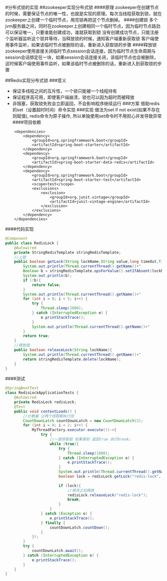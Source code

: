 #分布式锁的实现
##zookeeper实现分布式锁
####原理
zookeeper在创建节点的时候，需要保证节点的唯一性，也就是实现的原理。每次当线程获取到锁，就在zookeeper上创建一个临时节点，用完锁再把这个节点删掉。
####创建锁
多个jvm服务器之间，同时在zookeeper上创建相同一个临时节点，因为临时节点路劲可以保证唯一，只要谁能创建成功，谁就获取到锁
没有创建成功节点，只能注册个监听器监听这个锁并等待，当释放锁的时候，通知客户端重新获取锁
客户端使用事件监听，如果该临时节点被删除的话，重新进入获取锁的步骤
####释放锁
zookeeper使用直接关闭临时节点session会话连接，因为临时节点生命周期与session会话绑定在一块，如果session会话连接关闭，该临时节点也会被删除，这时候客户端使用事件监听，如果该临时节点被删除的话，重新进入到获取锁的步骤


##Redis实现分布式锁
###意义
- 保证多线程之间的互斥性，一个锁只能被一个线程持有
- 保证程序高可用，即使客户端崩溃，锁也可以因为超时而被释放
- 非阻塞，获取锁失败会立即返回，不会影响程序继续运行
###方案
借助redis的set（设置超时时间）命令实现
###实现
做法为set if not exist(如果不存在则赋值), redis命令为原子操作, 所以单独使用set命令时不用担心并发导致异常
####项目依赖
```log
    <dependencies>
        <dependency>
            <groupId>org.springframework.boot</groupId>
            <artifactId>spring-boot-starter</artifactId>
        </dependency>
        <dependency>
            <groupId>org.springframework.boot</groupId>
            <artifactId>spring-boot-starter-data-redis</artifactId>
        </dependency>
        <dependency>
            <groupId>org.springframework.boot</groupId>
            <artifactId>spring-boot-starter-test</artifactId>
            <scope>test</scope>
            <exclusions>
                <exclusion>
                    <groupId>org.junit.vintage</groupId>
                    <artifactId>junit-vintage-engine</artifactId>
                </exclusion>
            </exclusions>
        </dependency>
    </dependencies>
```
####代码实现
```java
@Component
public class RedisLock {
    @Autowired
    private StringRedisTemplate stringRedisTemplate;
    //上锁
    public boolean getLock(String lockName,String value,long timeOut,TimeUnit timeUnit){
        System.out.println(Thread.currentThread().getName()+"          进方法了");
        Boolean b = stringRedisTemplate.opsForValue().setIfAbsent(lockName, value, timeOut, timeUnit);
        System.out.println(b);
        if (!b){
            return false;
        }
        System.out.println(Thread.currentThread().getName()+"          拿到了锁");
        for (int i = 0; i < 5; i++) {
            try {
                Thread.sleep(1000);
            } catch (InterruptedException e) {
                e.printStackTrace();
            }
            System.out.println(Thread.currentThread().getName()+"       正在使用锁");
        }
        return true;
    }
    //释放锁
    public boolean releaseLock(String lockName){
        System.out.println(Thread.currentThread().getName()+"             释放锁");
        return stringRedisTemplate.delete(lockName);
    }
}


```
####测试 
```java
@SpringBootTest
class RedisLockApplicationTests {
    @Autowired
    private RedisLock redisLock;
    @Test
    public void contextLoads() {
        //计数器 让两个线程都执行完
        CountDownLatch countDownLatch = new CountDownLatch(2);
        for (int i = 0; i < 2; i++) {
            MyThreadFactory.executor.execute(()->{
                try {
                    //一直获取锁 如果拿到 返回true 执行break;
                    while (true){
                        try {
                            Thread.sleep(1000);
                        } catch (InterruptedException e) {
                            e.printStackTrace();
                        }
                        System.out.println(Thread.currentThread().getName()+"正在获取锁");
                        boolean lock = redisLock.getLock("redis-lock", "1", 100000, TimeUnit.MILLISECONDS);
                        
                        if (lock){
                            //用完之后释放
                            redisLock.releaseLock("redis-lock");
                            break;
                        }
                    }
                } catch (Exception e) {
                    e.printStackTrace();
                } finally {
                    countDownLatch.countDown();
                }
            });
        }
        try {
            countDownLatch.await();
        } catch (InterruptedException e) {
            e.printStackTrace();
        }
    }
}

```




